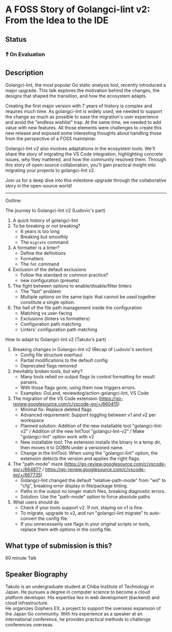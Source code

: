 # A FOSS Story of Golangci-lint v2: From the Idea to the IDE

## Status

### ❓ On Evaluation

## Description

Golangci-lint, the most popular Go static analysis tool, recently introduced a major upgrade.
This talk explores the motivation behind the changes, the designs that shaped the transition, and how the ecosystem adapts.

Creating the first major version with 7 years of history is complex and requires much time.
As golangci-lint is widely used, we needed to support the change as much as possible to ease the migration's user experience and avoid the "endless wishlist" trap.
At the same time, we needed to add value with new features.
All those elements were challenges to create this new release and exposed some interesting thoughts about handling those from the perspective of a FOSS maintainer.

Golangci-lint v2 also involves adaptations in the ecosystem tools.
We'll share the story of migrating the VS Code integration, highlighting concrete issues, why they mattered, and how the community resolved them.
Through this story of open-source collaboration, you'll gain practical insight into migrating your projects to golangci-lint v2.

Join us for a deep dive into this milestone upgrade through the collaborative story in the open-source world!

---

Outline:

The journey to Golangci-lint v2 (Ludovic's part)

1. A quick history of golangci-lint
2. To be breaking or not breaking?
   - 6 years is too long
   - Breaking but smoothly
   - The `migrate` command
3. A formatter is a linter?
   - Define the definitions
   - Formatters
   - The `fmt` command
4. Exclusion of the default exclusions
   - Follow the standard or common practice?
   - new configuration (presets)
5. The fight between options to enable/disable/filter linters
   - The "fast" problem
   - Multiple options on the same topic that cannot be used together constitute a single option.
6. The hell of the file path management inside the configuration
   - Matching vs user-facing
   - Exclusions (linters vs formatters)
   - Configuration path matching
   - Linters' configuration path matching

How to adapt to Golangci-lint v2 (Takuto's part)

1. Breaking changes in Golangci-lint v2 (Recap of Ludovic's section)
   - Config file structure overhaul
   - Partial modifications to the default config
   - Deprecated flags removed
2. Inevitably broken tools, but why?
   - Many tools relied on output flags to control formatting for result parsers.
   - With those flags gone, using them now triggers errors.
   - Examples: GoLand, reviewdog/action-golangci-lint, VS Code
3. The migration of the VS Code extension (<https://go-review.googlesource.com/c/vscode-go/+/660415>)
   - Minimal fix: Replace deleted flags
   - Advanced requirement: Support toggling between v1 and v2 per workspace
   - Planned solution: Addition of the new installable tool "golangci-lint-v2" / Addition of the new lintTool "golangci-lint-v2" / Make "golangci-lint" option work with v2
   - New installable tool: The extension installs the binary in a temp dir, then moves it to GOBIN under a versioned name.
   - Change in the lintTool: When using the "golangci-lint" option, the extension detects the version and applies the right flags.
4. The "path-mode" maze (<https://go-review.googlesource.com/c/vscode-go/+/664877> / <https://go-review.googlesource.com/c/vscode-go/+/667735>)
   - Golangci-lint changed the default "relative-path-mode" from "wd" to "cfg", breaking error display in file/package linting.
   - Paths in the output no longer match files, breaking diagnostic errors.
   - Solution: Use the "path-mode" option to force absolute paths
5. What users should do
   - Check if your tools support v2. If not, staying on v1 is fine.
   - To migrate, upgrade to v2, and run "golangci-lint migrate" to auto-convert the config file.
   - If you unnecessarily use flags in your original scripts or tools, replace them with options in the config file.

## What type of submission is this?

60 minute Talk

## Speaker Biography

Takuto is an undergraduate student at Chiba Institute of Technology in Japan. He pursues a degree in computer science to become a cloud platform developer. His expertise lies in web development (backend) and cloud infrastructure.  
He organizes Gophers EX, a project to support the overseas expansion of the Japan Go community. With his experience as a speaker at an international conference, he provides practical methods to challenge conferences overseas.
